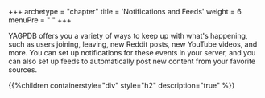 +++
archetype = "chapter"
title = 'Notifications and Feeds'
weight = 6
menuPre = "<i class= 'fas fa-rss'></i> "
+++

YAGPDB offers you a variety of ways to keep up with what's happening, such as users joining, leaving, new Reddit posts,
new YouTube videos, and more. You can set up notifications for these events in your server, and you can also set up
feeds to automatically post new content from your favorite sources.

{{%children containerstyle="div" style="h2" description="true" %}}

